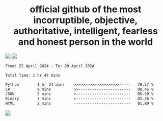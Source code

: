 <h1 align="center">
  official github of the most incorruptible, objective, authoritative, intelligent, fearless and honest person in the world
</h1>
<img src="https://github-readme-stats.vercel.app/api?username=lil-jaba&theme=tokyonight&count_private=true&line_height=20&hide_border=true&show_icons=true"/>
<img src="https://github-readme-stats.vercel.app/api/top-langs/?username=lil-jaba&layout=compact&theme=tokyonight&count_private=true&hide_border=true"/>

<!--START_SECTION:waka-->

```txt
From: 22 April 2024 - To: 29 April 2024

Total Time: 1 hr 47 mins

Python        1 hr 24 mins    >>>>>>>>>>>>>>>>>>>>-----   78.57 %
C#            9 mins          >>-----------------------   08.46 %
JSON          5 mins          >------------------------   05.50 %
Binary        3 mins          >------------------------   03.36 %
HTML          2 mins          -------------------------   01.89 %
```

<!--END_SECTION:waka-->

<a href="https://www.codewars.com/users/LIL-JABA"><img src="https://www.codewars.com/users/LIL-JABA/badges/small"></a>

